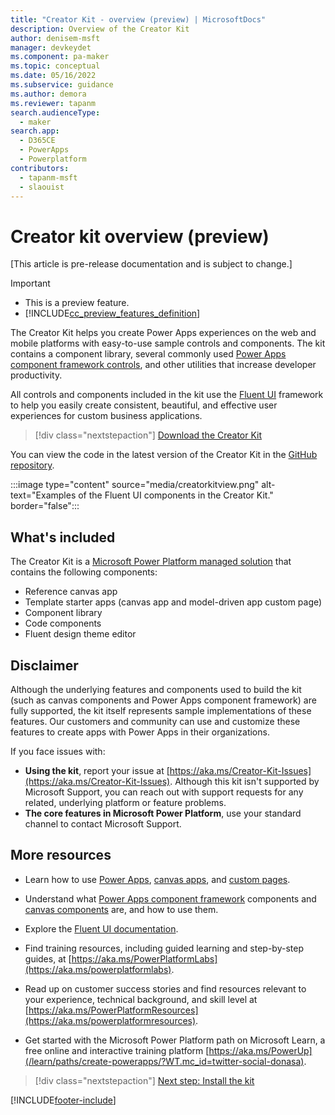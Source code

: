 ```yaml
---
title: "Creator Kit - overview (preview) | MicrosoftDocs"
description: Overview of the Creator Kit
author: denisem-msft
manager: devkeydet
ms.component: pa-maker
ms.topic: conceptual
ms.date: 05/16/2022
ms.subservice: guidance
ms.author: demora
ms.reviewer: tapanm
search.audienceType: 
  - maker
search.app: 
  - D365CE
  - PowerApps
  - Powerplatform
contributors:
  - tapanm-msft
  - slaouist
---
```


# Creator kit overview (preview)

[This article is pre-release documentation and is subject to change.]

> [!IMPORTANT]
> - This is a preview feature.
> - [!INCLUDE[cc_preview_features_definition](../../includes/cc-preview-features-definition.md)]

The Creator Kit helps you create Power Apps experiences on the web and mobile platforms with easy-to-use sample controls and components. The kit contains a component library, several commonly used [Power Apps component framework controls](/power-apps/developer/component-framework/overview), and other utilities that increase developer productivity. 

All controls and components included in the kit use the [Fluent UI](https://developer.microsoft.com/fluentui#/) framework to help you easily create consistent, beautiful, and effective user experiences for custom business applications.

> [!div class="nextstepaction"]
> [Download the Creator Kit](https://aka.ms/creatorkitdownload)

You can view the code in the latest version of the Creator Kit in the [GitHub repository](https://github.com/microsoft/powercat-creator-kit).

:::image type="content" source="media/creatorkitview.png" alt-text="Examples of the Fluent UI components in the Creator Kit." border="false":::

## What's included

The Creator Kit is a [Microsoft Power Platform managed solution](/power-platform/alm/solution-concepts-alm#managed-and-unmanaged-solutions) that contains the following components:

- Reference canvas app
- Template starter apps (canvas app and model-driven app custom page)
- Component library
- Code components
- Fluent design theme editor

## Disclaimer

Although the underlying features and components used to build the kit (such as canvas components and Power Apps component framework) are fully supported, the kit itself represents sample implementations of these features. Our customers and community can use and customize these features to create apps with Power Apps in their organizations.

If you face issues with:

- **Using the kit**, report your issue at [https://aka.ms/Creator-Kit-Issues](https://aka.ms/Creator-Kit-Issues). Although this kit isn't supported by Microsoft Support, you can reach out with support requests for any related, underlying platform or feature problems.
- **The core features in Microsoft Power Platform**, use your standard channel to contact Microsoft Support.

## More resources

- Learn how to use [Power Apps](/power-apps), [canvas apps](/power-apps/maker/canvas-apps/dev-enterprise-intro), and [custom pages](/power-apps/maker/model-driven-apps/model-app-page-overview).

- Understand what [Power Apps component framework](/power-apps/developer/component-framework/custom-controls-overview) components and [canvas components](/power-apps/maker/canvas-apps/create-component) are, and how to use them.

- Explore the [Fluent UI documentation](https://developer.microsoft.com/fluentui#/).

- Find training resources, including guided learning and step-by-step guides, at [https://aka.ms/PowerPlatformLabs](https://aka.ms/powerplatformlabs).

- Read up on customer success stories and find resources relevant to your experience, technical background, and skill level at [https://aka.ms/PowerPlatformResources](https://aka.ms/powerplatformresources).

- Get started with the Microsoft Power Platform path on Microsoft Learn, a free online and interactive training platform [https://aka.ms/PowerUp](/learn/paths/create-powerapps/?WT.mc_id=twitter-social-donasa).

> [!div class="nextstepaction"]
> [Next step: Install the kit](setup.md)

[!INCLUDE[footer-include](../../includes/footer-banner.md)]